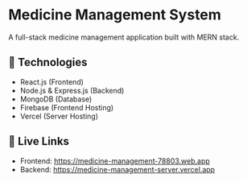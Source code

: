 # Medicine Management System

A full-stack medicine management application built with MERN stack.

## 🔧 Technologies
- React.js (Frontend)
- Node.js & Express.js (Backend)
- MongoDB (Database)
- Firebase (Frontend Hosting)
- Vercel (Server Hosting)

## 🚀 Live Links
- Frontend: https://medicine-management-78803.web.app
- Backend: https://medicine-management-server.vercel.app


